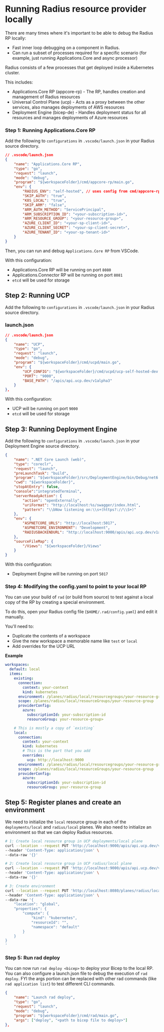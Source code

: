 # Running Radius resource provider locally

There are many times where it's important to be able to debug the Radius RP locally:
- Fast inner loop debugging on a component in Radius.
- Can run a subset of processes required for a specific scenario (for example, just running Applications.Core and async processor)

Radius consists of a few processes that get deployed inside a Kubernetes cluster.

 This includes:

- Applications.Core RP (appcore-rp) - The RP, handles creation and management of Radius resources
- Universal Control Plane (ucp) - Acts as a proxy between the other services, also manages deployments of AWS resources
- Deployment Engine (bicep-de) - Handles deployment status for all resources and manages deployments of Azure resources

### Step 1: Running Applications.Core RP

Add the following to `configurations` in `.vscode/launch.json` in your Radius source directory.

```json
// .vscode/launch.json
{
    "name": "Applications.Core RP",
    "type": "go",
    "request": "launch",
    "mode": "debug",
    "program": "${workspaceFolder}/cmd/appcore-rp/main.go",
    "env": {
        "RADIUS_ENV": "self-hosted", // uses config from cmd/appcore-rp/radius-self-hosted.yaml
        "SKIP_AUTH": "true",
        "K8S_LOCAL": "true",
        "SKIP_ARM": "false",
        "ARM_AUTH_METHOD": "ServicePrincipal",
        "ARM_SUBSCRIPTION_ID": "<your-subscription-id>",
        "ARM_RESOURCE_GROUP": "<your-resource-group>",
        "AZURE_CLIENT_ID": "<your-sp-client-id>",
        "AZURE_CLIENT_SECRET": "<your-sp-client-secret>",
        "AZURE_TENANT_ID": "<your-sp-tenant-id>"
    }
}
```

Then, you can run and debug `Applications.Core RP` from VSCode.

With this configuration:
- Applications.Core RP will be running on port `8080`
- Applications.Connector RP will be running on port `8081`
- `etcd` will be used for storage

## Step 2: Running UCP

Add the following to `configurations` in `.vscode/launch.json` in your Radius source directory.

### launch.json
```json
// .vscode/launch.json
{
    "name": "UCP",
    "type": "go",
    "request": "launch",
    "mode": "debug",
    "program": "${workspaceFolder}/cmd/ucpd/main.go",
    "env": {
        "UCP_CONFIG": "${workspaceFolder}/cmd/ucpd/ucp-self-hosted-dev.yaml",
        "PORT": "9000",
        "BASE_PATH": "/apis/api.ucp.dev/v1alpha3"
    }
},
```

With this configuration:
- UCP will be running on port `9000`
- `etcd` will be used for storage

## Step 3: Running Deployment Engine

Add the following to `configurations` in `.vscode/launch.json` in your Deployment Engine source directory.

```json
{
    "name": ".NET Core Launch (web)",
    "type": "coreclr",
    "request": "launch",
    "preLaunchTask": "build",
    "program": "${workspaceFolder}/src/DeploymentEngine/bin/Debug/net6.0/arm-de.dll",
    "cwd": "${workspaceFolder}",
    "stopAtEntry": false,
    "console":"integratedTerminal",
    "serverReadyAction": {
        "action": "openExternally",
        "uriFormat": "http://localhost:%s/swagger/index.html",
        "pattern": "\\bNow listening on:\\s+(https?://\\S+)"
    },
    "env": {
        "ASPNETCORE_URLS": "http://localhost:5017",
        "ASPNETCORE_ENVIRONMENT": "Development",
        "RADIUSBACKENDURL": "http://localhost:9000/apis/api.ucp.dev/v1alpha3"
    },
    "sourceFileMap": {
        "/Views": "${workspaceFolder}/Views"
    }
}
```

With this configuration:
- Deployment Engine will be running on port `5017`

### Step 4: Modifying the config.yaml to point to your local RP

You can use your build of `rad` (or build from source) to test against a local copy of the RP by creating a special environment.

To do this, open your Radius config file (`$HOME/.rad/config.yaml`) and edit it manually. 

You'll need to:

- Duplicate the contents of a workspace
- Give the new workspace a memorable name like `test` or `local`
- Add overrides for the UCP URL

**Example**

```yaml
workspaces:
  default: local
  items:
    existing:
      connection:
        context: your-context
        kind: kubernetes
      environment: /planes/radius/local/resourcegroups/your-resource-group/providers/applications.core/environments/your-environment
      scope: /planes/radius/local/resourceGroups/your-resource-group
      providerConfig:
        azure:
          subscriptionId: your-subscription-id
          resourceGroup: your-resource-group>

    # This is mostly a copy of `existing`
    local:
      connection:
        context: your-context
        kind: kubernetes
        # This is the part that you add
        overrides:
          ucp: http://localhost:9000
      environment: /planes/radius/local/resourcegroups/your-resource-group/providers/applications.core/environments/your-environment
      scope: /planes/radius/local/resourceGroups/your-resource-group
      providerConfig:
        azure:
          subscriptionId: your-subscription-id
          resourceGroup: your-resource-group
```

## Step 5: Register planes and create an environment

We need to initialize the `local` resource group in each of the `deployments/local` and `radius/local` planes. We also need to initialize an environment so that we can deploy Radius resources.

``` bash
# 1: Create local resource group in UCP deployments/local plane
curl --location --request PUT 'http://localhost:9000/apis/api.ucp.dev/v1alpha3/planes/deployments/local/resourceGroups/local' \
--header 'Content-Type: application/json' \
--data-raw '{}'

# 2: Create local resource group in UCP radius/local plane
curl --location --request PUT 'http://localhost:9000/apis/api.ucp.dev/v1alpha3/planes/radius/local/resourceGroups/local' \
--header 'Content-Type: application/json' \
--data-raw '{}'

# 3: Create environment
curl --location --request PUT 'http://localhost:8080/planes/radius/local/resourceGroups/local/providers/Applications.Core/environments/your-environment?api-version=2022-03-15-privatepreview' \
--header 'Content-Type: application/json' \
--data-raw '{
    "location": "global",
    "properties": {
        "compute": {
            "kind": "kubernetes",
            "resourceId": "",
            "namespace": "default"
        }
    }
}
'
```

### Step 5: Run rad deploy

You can now run `rad deploy <bicep>` to deploy your Bicep to the local RP. You can also configure a launch.json file to debug the execution of `rad deploy`. FYI the args portion can be replaced with other rad commands (like `rad application list`) to test different CLI commands.

```json
{
    "name": "Launch rad deploy",
    "type": "go",
    "request": "launch",
    "mode": "debug",
    "program": "${workspaceFolder}/cmd/rad/main.go",
    "args": ["deploy", "<path to bicep file to deploy>"]
},
```
